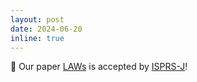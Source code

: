 ```yaml
---
layout: post
date: 2024-06-20
inline: true
---
```


🎉 Our paper [LAWs](https://github.com/WHU-USI3DV/LAWS) is accepted by [ISPRS-J](https://www.sciencedirect.com/science/article/abs/pii/S0924271624002557)!
